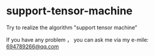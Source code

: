 # support-tensor-machine
Try to realize the algorithm "support tensor machine"

If you have any problem ， you can ask me via my e-mile: 694789266@qq.com
